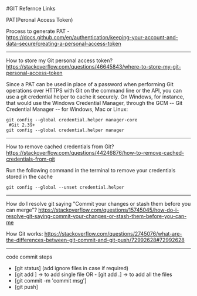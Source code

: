 #GIT Refernce Links

PAT(Peronal Access Token)

Process to generate PAT - https://docs.github.com/en/authentication/keeping-your-account-and-data-secure/creating-a-personal-access-token

------------------------------------------------------------------------------------------------------------------------------------
How to store my Git personal access token?
https://stackoverflow.com/questions/46645843/where-to-store-my-git-personal-access-token

Since a PAT can be used in place of a password when performing Git operations over HTTPS with Git on the command line or the API, you can use a git credential helper to cache it securely.
On Windows, for instance, that would use the Windows Credential Manager, through the GCM -- Git Credential Manager -- for Windows, Mac or Linux:

	git config --global credential.helper manager-core
	 #Git 2.39+
	git config --global credential.helper manager
------------------------------------------------------------------------------------------------------------------------------------

How to remove cached credentials from Git?
https://stackoverflow.com/questions/44246876/how-to-remove-cached-credentials-from-git

Run the following command in the terminal to remove your credentials stored in the cache

	git config --global --unset credential.helper
------------------------------------------------------------------------------------------------------------------------------------


How do I resolve git saying "Commit your changes or stash them before you can merge"?
https://stackoverflow.com/questions/15745045/how-do-i-resolve-git-saying-commit-your-changes-or-stash-them-before-you-can-me


How Git works:
https://stackoverflow.com/questions/2745076/what-are-the-differences-between-git-commit-and-git-push/72992628#72992628

------------------------------------------------------------------------------------------------------------------------------------
code commit steps
 - [git status] (add ignore files in case if required)
 - [git add <file-name>] -> to add single file  OR  - [git add .] -> to add all the files
 - [git commit -m 'commit msg']
 - [git push]
